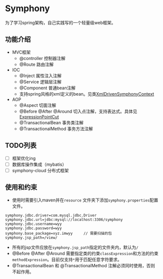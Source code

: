 # Symphony 

为了学习spring架构，自己实践写的一个轻量级web框架。

## 功能介绍

- MVC框架
  - @controller 控制器注解
  - @Route 路由注解
- IOC 
  - @Inject 属性注入注解
  - @Service 逻辑层注解
  - @Component 普通bean注解
  - 支持spring风格的xml定义的bean。见类[XmlDrivenSymphonyContext](https://github.com/IMWYY/Symphony/blob/master/symphony-core/src/main/java/xyz/imwyy/symphony/context/XmlDrivenSymphonyContext.java)
- AOP
  - @Aspect 切面注解
  - @Before @After @Around 切入点注解，支持表达式。具体见[ExpressionPointCut](https://github.com/IMWYY/Symphony/blob/master/symphony-core/src/main/java/xyz/imwyy/symphony/aop/advisor/ExpressionPointCut.java)
  - @TransactionalBean 事务类注解
  - @TransactionalMethod 事务方法注解

## TODO列表

- [ ] 框架优化ing
- [ ] 数据库操作集成（mybatis）
- [ ] symphony-cloud 分布式框架

## 使用和约束

- 使用时需要引入maven并在`resource` 文件夹下添加`symphony.properties`配置文件。

```properties
symphony.jdbc.driver=com.mysql.jdbc.Driver
symphony.jdbc.url=jdbc:mysql://localhost:3306/symphony
symphony.jdbc.username=wyy
symphony.jdbc.password=wyy		
symphony.base_package=xyz.imwyy		// 需要扫描的包
symphony.jsp_path=/view/			
```

- 所有的jsp文件应放在`symphony.jsp_path`指定的文件夹内，默认为`/`
- @Before @After @Around 需要指定类的约束`classExpression`和方法的约束`methodExpression`。目前仅支持`*`用于匹配任意字符要求。
- @TransactionalBean 和 @TransactionalMethod 注解必须同时使用，否则不起作用。

